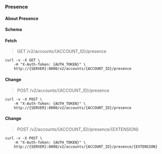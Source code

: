 ### Presence

#### About Presence

#### Schema



#### Fetch

> GET /v2/accounts/{ACCOUNT_ID}/presence

```curl
curl -v -X GET \
    -H "X-Auth-Token: {AUTH_TOKEN}" \
    http://{SERVER}:8000/v2/accounts/{ACCOUNT_ID}/presence
```

#### Change

> POST /v2/accounts/{ACCOUNT_ID}/presence

```curl
curl -v -X POST \
    -H "X-Auth-Token: {AUTH_TOKEN}" \
    http://{SERVER}:8000/v2/accounts/{ACCOUNT_ID}/presence
```

#### Change

> POST /v2/accounts/{ACCOUNT_ID}/presence/{EXTENSION}

```curl
curl -v -X POST \
    -H "X-Auth-Token: {AUTH_TOKEN}" \
    http://{SERVER}:8000/v2/accounts/{ACCOUNT_ID}/presence/{EXTENSION}
```


